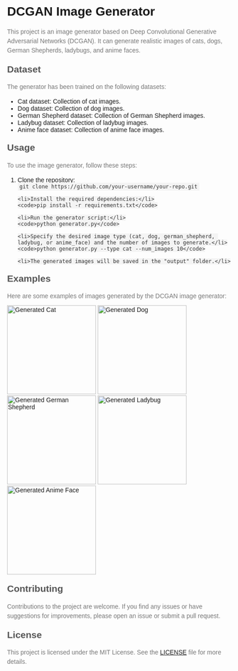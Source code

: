 <!DOCTYPE html>
<html>
<head>
  <meta charset="UTF-8">
  <title>DCGAN Image Generator</title>
  <style>
    body {
      font-family: Arial, sans-serif;
      margin: 30px;
    }

    h1 {
      color: #333;
    }

    h2 {
      color: #555;
      margin-top: 20px;
    }

    p {
      color: #777;
      line-height: 1.5;
      margin-bottom: 10px;
    }

    code {
      font-family: Consolas, monospace;
      background-color: #f4f4f4;
      padding: 2px 4px;
      color: #333;
    }
  </style>
</head>
<body>
  <h1>DCGAN Image Generator</h1>

  <p>This project is an image generator based on Deep Convolutional Generative Adversarial Networks (DCGAN). It can generate realistic images of cats, dogs, German Shepherds, ladybugs, and anime faces.</p>

  <h2>Dataset</h2>
  <p>The generator has been trained on the following datasets:</p>
  <ul>
    <li>Cat dataset: Collection of cat images.</li>
    <li>Dog dataset: Collection of dog images.</li>
    <li>German Shepherd dataset: Collection of German Shepherd images.</li>
    <li>Ladybug dataset: Collection of ladybug images.</li>
    <li>Anime face dataset: Collection of anime face images.</li>
  </ul>

  <h2>Usage</h2>
  <p>To use the image generator, follow these steps:</p>
  <ol>
    <li>Clone the repository:</li>
    <code>git clone https://github.com/your-username/your-repo.git</code>

    <li>Install the required dependencies:</li>
    <code>pip install -r requirements.txt</code>

    <li>Run the generator script:</li>
    <code>python generator.py</code>

    <li>Specify the desired image type (cat, dog, german_shepherd, ladybug, or anime_face) and the number of images to generate.</li>
    <code>python generator.py --type cat --num_images 10</code>

    <li>The generated images will be saved in the "output" folder.</li>
  </ol>

  <h2>Examples</h2>
  <p>Here are some examples of images generated by the DCGAN image generator:</p>
  <img src="examples/cat.jpg" alt="Generated Cat" width="200">
  <img src="examples/dog.jpg" alt="Generated Dog" width="200">
  <img src="examples/german_shepherd.jpg" alt="Generated German Shepherd" width="200">
  <img src="examples/ladybug.jpg" alt="Generated Ladybug" width="200">
  <img src="examples/anime_face.jpg" alt="Generated Anime Face" width="200">

  <h2>Contributing</h2>
  <p>Contributions to the project are welcome. If you find any issues or have suggestions for improvements, please open an issue or submit a pull request.</p>

  <h2>License</h2>
  <p>This project is licensed under the MIT License. See the <a href="LICENSE">LICENSE</a> file for more details.</p>
</body>
</html>
